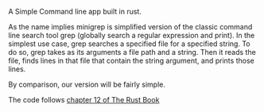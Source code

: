 A Simple Command line app built in rust. 

As the name implies minigrep is simplified version of the classic command line search tool grep (globally search a regular expression and print). In the simplest use case, grep searches a specified file for a specified string. To do so, grep takes as its arguments a file path and a string. Then it reads the file, finds lines in that file that contain the string argument, and prints those lines.

By comparison, our version will be fairly simple.

The code follows [chapter 12 of The Rust Book](https://doc.rust-lang.org/book/ch12-00-an-io-project.html)